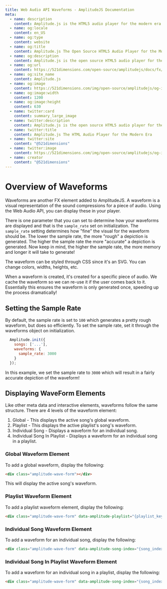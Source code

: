 ```yaml
---
title: Web Audio API Waveforms - AmplitudeJS Documentation
meta:
  - name: description
    content: Amplitude.js is the HTML5 audio player for the modern era. Using no dependencies, take control of the browser and design a web audio player the way you want it to look.
  - name: og:locale
    content: en_US
  - name: og:type
    content: website
  - name: og:title
    content: Amplitude.js The Open Source HTML5 Audio Player for the Modern Era
  - name: og:description
    content: Amplitude.js is the open source HTML5 audio player for the modern era. Using no dependencies, take control of the browser and design an audio player the way you want it to look.
  - name: og:url
    content: https://521dimensions.com/open-source/amplitudejs/docs/fx/waveforms.html
  - name: og:site_name
    content: Amplitude.js
  - name: og:image
    content: https://521dimensions.com/img/open-source/amplitudejs/og-image-amplitudejs.png
  - name: og:image:width
    content: 1200
  - name: og:image:height
    content: 630
  - name: twitter:card
    content: summary_large_image
  - name: twitter:description
    content: Amplitude.js is the open source HTML5 audio player for the modern era. Using no dependencies, take control of the browser and design an audio player the way you want it to look. Available for free on Github.
  - name: twitter:title
    content: Amplitude.js The HTML Audio Player for the Modern Era
  - name: twitter:site
    content: "@521dimensions"
  - name: twitter:image
    content: https://521dimensions.com/img/open-source/amplitudejs/og-image-amplitudejs.png
  - name: creator
    content: "@521dimensions"
---
```


# Overview of Waveforms
<carbon-ads/>
Waveforms are another FX element added to AmplitudeJS. A waveform is a visual representation of the sound compressions for a piece of audio. Using the Web Audio API, you can display these in your player.

There is one parameter that you can set to determine how your waveforms are displayed and that is the `sample_rate` set on initialization. The `sample_rate` setting determines how "fine" the visual for the waveform should be. The lower the sample rate, the more "rough" a depiction is generated. The higher the sample rate the more "accurate" a depiction is generated. Now keep in mind, the higher the sample rate, the more memory and longer it will take to generate!

The waveform can be styled through CSS since it's an SVG. You can change colors, widths, heights, etc.

When a waveform is created, it's created for a specific piece of audio. We cache the waveform so we can re-use it if the user comes back to it. Essentially this ensures the waveform is only generated once, speeding up the process dramatically!

## Setting the Sample Rate

By default, the sample rate is set to `100` which generates a pretty rough waveform, but does so efficiently. To set the sample rate, set it through the waveforms object on initialization.

```javascript
  Amplitude.init({
    songs: ['...'],
    waveforms: {
      sample_rate: 3000
    }
  });
```

In this example, we set the sample rate to `3000` which will result in a fairly accurate depiction of the waveform!

## Displaying WaveForm Elements

Like other meta data and interactive elements, waveforms follow the same structure. There are 4 levels of the waveform element:

1. Global - This displays the active song's global waveform.
2. Playlist - This displays the active playlist's song's waveform.
3. Individual Song - Displays a waveform for an individual song.
4. Individual Song In Playlist - Displays a waveform for an individual song in a playlist.

### Global Waveform Element

To add a global waveform, display the following:

```html
<div class="amplitude-wave-form"></div>
```

This will display the active song's waveform.

### Playlist Waveform Element

To add a playlist waveform element, display the following:

```html
<div class="amplitude-wave-form" data-amplitude-playlist="{playlist_key}"></div>
```

### Individual Song Waveform Element

To add a waveform for an individual song, display the following:

```html
<div class="amplitude-wave-form" data-amplitude-song-index="{song_index}"></div>
```

### Individual Song In Playlist Waveform Element

To add a waveform for an individual song in a playlist, display the following:

```html
<div class="amplitude-wave-form" data-amplitude-song-index="{song_index}" data-amplitude-playlist="{playlist}"></div>
```

